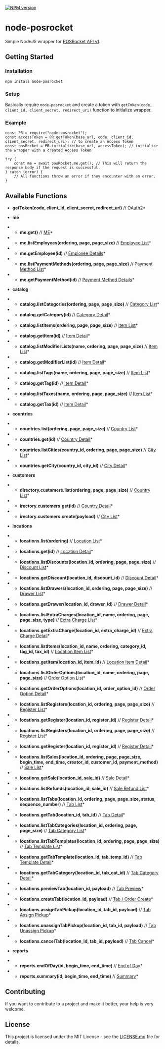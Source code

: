 [![NPM version][npm-image]][npm-url]

# node-posrocket

Simple NodeJS wrapper for [POSRocket API v1](https://developer.posrocket.com/v1/docs).

## Getting Started

### Installation

`npm install node-posrocket`

### Setup

Basically require `node-posrocket` and create a token with `getToken(code, client_id, client_secret, redirect_uri)` function to initialize wrapper.

### Example

```
const PR = require("node-posrocket");
const accessToken = PR.getToken(base_url, code, client_id, client_secret, redirect_uri); // to create an Access Token
const posRocket = PR.initialize(base_url, accessToken); // initialize the wrapper with a created Access Token

try {
    const me = await posRocket.me.get(); // This will return the response body if the request is successful.
} catch (error) {
    // All functions throw an error if they encounter with an error.
}

```

## Available Functions

- **getToken(code, client_id, client_secret, redirect_uri)** // [OAuth2](https://developer.posrocket.com/blog/authentication/)\*

- **me**

- - **me.get()** // [ME](https://developer.posrocket.com/v1/docs#tag/me)\*

- - **me.listEmployees(ordering, page, page_size)** // [Employee List](https://developer.posrocket.com/v1/docs#operation/me_employees_list)\*

- - **me.getEmployee(id)** // [Employee Details](https://developer.posrocket.com/v1/docs#operation/me_employees_read)\*

- - **me.listPaymentMethods(ordering, page, page_size)** // [Payment Method List](https://developer.posrocket.com/v1/docs#operation/me_payment-methods_list)\*

- - **me.getPaymentMethod(id)** // [Payment Method Details](https://developer.posrocket.com/v1/docs#operation/me_payment-methods_read)\*

- **catalog**

- - **catalog.listCategories(ordering, page, page_size)** // [Category List](https://developer.posrocket.com/v1/docs#operation/catalog_categories_list)\*

- - **catalog.getCategory(id)** // [Category Detail](https://developer.posrocket.com/v1/docs#operation/catalog_categories_read)\*

- - **catalog.listItems(ordering, page, page_size)** // [Item List](https://developer.posrocket.com/v1/docs#operation/catalog_items_list)\*

- - **catalog.getItem(id)** // [Item Detail](https://developer.posrocket.com/v1/docs#operation/catalog_items_read)\*

- - **catalog.listModifierLists(name, ordering, page, page_size)** // [Item List](https://developer.posrocket.com/v1/docs#operation/catalog_modifier-lists_list)\*

- - **catalog.getModifierList(id)** // [Item Detail](https://developer.posrocket.com/v1/docs#operation/catalog_modifier-lists_read)\*

- - **catalog.listTags(name, ordering, page, page_size)** // [Item List](https://developer.posrocket.com/v1/docs#operation/catalog_tags_list)\*

- - **catalog.getTag(id)** // [Item Detail](https://developer.posrocket.com/v1/docs#operation/catalog_tags_read)\*

- - **catalog.listTaxes(name, ordering, page, page_size)** // [Item List](https://developer.posrocket.com/v1/docs#operation/catalog_taxes_list)\*

- - **catalog.getTax(id)** // [Item Detail](https://developer.posrocket.com/v1/docs#operation/catalog_taxes_read)\*

- **countries**

- - **countries.list(ordering, page, page_size)** // [Country List](https://developer.posrocket.com/v1/docs#operation/countries_list)\*

- - **countries.get(id)** // [Country Detail](https://developer.posrocket.com/v1/docs#operation/countries_read)\*

- - **countries.listCities(country_id, ordering, page, page_size)** // [City List](https://developer.posrocket.com/v1/docs#operation/countries_city_list)\*

- - **countries.getCity(country_id, city_id)** // [City Detail](https://developer.posrocket.com/v1/docs#operation/countries_city_read)\*

- **customers**

- - **directory.customers.list(ordering, page, page_size)** // [Country List](https://developer.posrocket.com/v1/docs#operation/countries_list)\*

- - **irectory.customers.get(id)** // [Country Detail](https://developer.posrocket.com/v1/docs#operation/countries_read)\*

- - **irectory.customers.create(payload)** // [City List](https://developer.posrocket.com/v1/docs#operation/countries_city_list)\*

- **locations**

- - **locations.list(ordering)** // [Location List](https://developer.posrocket.com/v1/docs#operation/locations_list)\*

- - **locations.get(id)** // [Location Detail](https://developer.posrocket.com/v1/docs#operation/locations_read)\*

- - **locations.listDiscounts(location_id, ordering, page, page_size)** // [Discount List](https://developer.posrocket.com/v1/docs#operation/locations_discounts_list)\*

- - **locations.getDiscount(location_id, discount_id)** // [Discount Detail](https://developer.posrocket.com/v1/docs#operation/locations_discounts_read)\*

- - **locations.listDrawers(location_id, ordering, page, page_size)** // [Drawer List](https://developer.posrocket.com/v1/docs#operation/locations_discounts_list)\*

- - **locations.getDrawer(location_id, drawer_id)** // [Drawer Detail](https://developer.posrocket.com/v1/docs#operation/locations_drawers_read)\*

- - **locations.listExtraCharges(location_id, name, ordering, page, page_size, type)** // [Extra Charge List](https://developer.posrocket.com/v1/docs#operation/locations_extra-charges_list)\*

- - **locations.getExtraCharge(location_id, extra_charge_id)** // [Extra Charge Detail](https://developer.posrocket.com/v1/docs#operation/locations_extra-charges_read)\*

- - **locations.listItems(location_id, name, ordering, category_id, tag_id, tax_id)** // [Location Item List](https://developer.posrocket.com/v1/docs#operation/locations_items_list)\*

- - **locations.getItem(location_id, item_id)** // [Location Item Detail](https://developer.posrocket.com/v1/docs#operation/locations_items_read)\*

- - **locations.listOrderOptions(location_id, name, ordering, page, page_size)** // [Order Option List](https://developer.posrocket.com/v1/docs#operation/locations_order-options_list)\*

- - **locations.getOrderOptions(location_id, order_option_id)** // [Order Option Detail](https://developer.posrocket.com/v1/docs#operation/locations_order-options_read)\*

- - **locations.listRegisters(location_id, ordering, page, page_size)** // [Register List](https://developer.posrocket.com/v1/docs#operation/locations_registers_list)\*

- - **locations.getRegister(location_id, register_id)** // [Register Detail](https://developer.posrocket.com/v1/docs#operation/locations_registers_read)\*

- - **locations.listRegisters(location_id, ordering, page, page_size)** // [Register List](https://developer.posrocket.com/v1/docs#operation/locations_registers_list)\*

- - **locations.getRegister(location_id, register_id)** // [Register Detail](https://developer.posrocket.com/v1/docs#operation/locations_registers_read)\*

- - **locations.listSales(location_id, ordering, page, page_size, begin_time, end_time, creator_id, customer_id, payment_method)** // [Sale List](https://developer.posrocket.com/v1/docs#operation/locations_sales_list)\*

- - **locations.getSale(location_id, sale_id)** // [Sale Detail](https://developer.posrocket.com/v1/docs#operation/locations_sales_read)\*

- - **locations.listRefunds(location_id, sale_id)** // [Sale Refund List](https://developer.posrocket.com/v1/docs#operation/locations_sales_refunds)\*

- - **locations.listTabs(location_id, ordering, page, page_size, status, sequence_number)** // [Tab List](https://developer.posrocket.com/v1/docs#operation/locations_tabs_list)\*

- - **locations.getTab(location_id, tab_id)** // [Tab Detail](https://developer.posrocket.com/v1/docs#operation/locations_tabs_templates_read)\*

- - **locations.listTabCategories(location_id, ordering, page, page_size)** // [Tab Category List](https://developer.posrocket.com/v1/docs#operation/locations_tabs_categories_list)\*

- - **locations.listTabTemplates(location_id, ordering, page, page_size)** // [Tab Template List](https://developer.posrocket.com/v1/docs#operation/locations_tabs_templates_list)\*

- - **locations.getTabTemplate(location_id, tab_temp_id)** // [Tab Template Detail](https://developer.posrocket.com/v1/docs#operation/locations_tabs_templates_read)\*

- - **locations.getTabCategory(location_id, tab_cat_id)** // [Tab Category Detail](https://developer.posrocket.com/v1/docs#operation/locations_tabs_categories_read)\*

- - **locations.previewTab(location_id, payload)** // [Tab Preview](https://developer.posrocket.com/v1/docs#operation/locations_tabs_preview_tab)\*

- - **locations.createTab(location_id, payload)** // [Tab / Order Create](https://developer.posrocket.com/v1/docs#operation/locations_tabs_create)\*

- - **locations.assignTabPickup(location_id, tab_id, payload)** // [Tab Assign Pickup](https://developer.posrocket.com/v1/docs#operation/locations_tabs_assign_pickup)\*

- - **locations.unassignTabPickup(location_id, tab_id, payload)** // [Tab Unassign Pickup](https://developer.posrocket.com/v1/docs#operation/locations_tabs_unassign_pickup)\*

- - **locations.cancelTab(location_id, tab_id, payload)** // [Tab Cancel](https://developer.posrocket.com/v1/docs#operation/locations_tabs_cancel)\*

- **reports**

- - **reports.endOfDay(id, begin_time, end_time)** // [End of Day](https://developer.posrocket.com/v1/docs#operation/reports_end_of_day)\*

- - **reports.summary(id, begin_time, end_time)** // [Summary](https://developer.posrocket.com/v1/docs#operation/reports_summary)\*

## Contributing

If you want to contribute to a project and make it better, your help is very welcome.

## License

This project is licensed under the MIT License - see the [LICENSE.md](LICENSE.md) file for details.

[npm-image]: https://img.shields.io/npm/v/node-posrocket.svg?style=flat
[npm-url]: https://www.npmjs.com/package/node-posrocket
